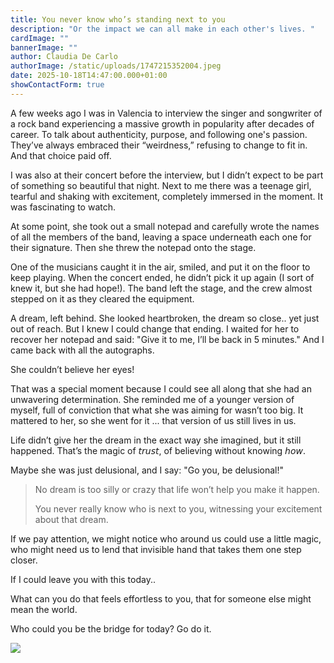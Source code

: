 ```yaml
---
title: You never know who’s standing next to you
description: "Or the impact we can all make in each other's lives. "
cardImage: ""
bannerImage: ""
author: Claudia De Carlo
authorImage: /static/uploads/1747215352004.jpeg
date: 2025-10-18T14:47:00.000+01:00
showContactForm: true
---
```

A few weeks ago I was in Valencia to interview the singer and songwriter of a rock band experiencing a massive growth in popularity after decades of career. To talk about authenticity, purpose, and following one's passion. They’ve always embraced their “weirdness,” refusing to change to fit in. And that choice paid off.

I was also at their concert before the interview, but I didn’t expect to be part of something so beautiful that night. Next to me there was a teenage girl, tearful and shaking with excitement, completely immersed in the moment. It was fascinating to watch. 

At some point, she took out a small notepad and carefully wrote the names of all the members of the band, leaving a space underneath each one for their signature. Then she threw the notepad onto the stage.

One of the musicians caught it in the air, smiled, and put it on the floor to keep playing. When the concert ended, he didn’t pick it up again (I sort of knew it, but she had hope!). The band left the stage, and the crew almost stepped on it as they cleared the equipment.

A dream, left behind. She looked heartbroken, the dream so close.. yet just out of reach. But I knew I could change that ending. I waited for her to recover her notepad and said: "Give it to me, I’ll be back in 5 minutes." And I came back with all the autographs.

She couldn’t believe her eyes!

That was a special moment because I could see all along that she had an unwavering determination. She reminded me of a younger version of myself, full of conviction that what she was aiming for wasn’t too big. It mattered to her, so she went for it ... that version of us still lives in us.

Life didn’t give her the dream in the exact way she imagined, but it still happened. That’s the magic of 𝘵𝘳𝘶𝘴𝘵, of believing without knowing 𝘩𝘰𝘸.

Maybe she was just delusional, and I say: "Go you, be delusional!"

> No dream is too silly or crazy that life won’t help you make it happen.
>
> You never really know who is next to you, witnessing your excitement about that dream.

If we pay attention, we might notice who around us could use a little magic, who might need us to lend that invisible hand that takes them one step closer.

If I could leave you with this today.. 

What can you do that feels effortless to you, that for someone else might mean the world. 

Who could you be the bridge for today? Go do it.

![](/static/uploads/kindia-collage.png)
